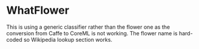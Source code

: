 # WhatFlower

This is using a generic classifier rather than the flower one as the conversion from Caffe 
to CoreML is not working. The flower name is hard-coded so Wikipedia lookup section works.
